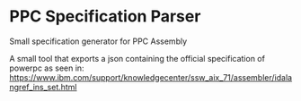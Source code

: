 # PPC Specification Parser
Small specification generator for PPC Assembly

A small tool that exports a json containing the official specification of powerpc as seen in: https://www.ibm.com/support/knowledgecenter/ssw_aix_71/assembler/idalangref_ins_set.html
